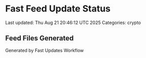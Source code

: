 # Fast Feed Update Status
Last updated: Thu Aug 21 20:46:12 UTC 2025
Categories: crypto

## Feed Files Generated

Generated by Fast Updates Workflow
